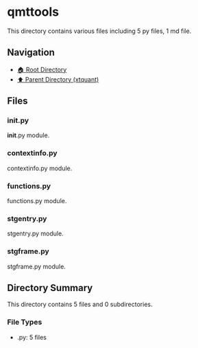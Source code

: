 # qmttools

This directory contains various files including 5 py files, 1 md file.

## Navigation

* [🏠 Root Directory](/xtquant/qmttools/../xtquant/qmttools/..README.md)
* [⬆️ Parent Directory (xtquant)](../README.md)

## Files

### __init__.py

__init__.py module.

### contextinfo.py

contextinfo.py module.

### functions.py

functions.py module.

### stgentry.py

stgentry.py module.

### stgframe.py

stgframe.py module.

## Directory Summary

This directory contains 5 files and 0 subdirectories.

### File Types

* .py: 5 files
